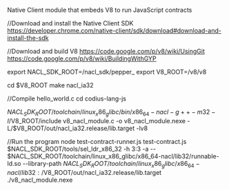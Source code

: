 Native Client module that embeds V8 to run JavaScript contracts

//Download and install the Native Client SDK
https://developer.chrome.com/native-client/sdk/download#download-and-install-the-sdk

//Download and build V8
https://code.google.com/p/v8/wiki/UsingGit
https://code.google.com/p/v8/wiki/BuildingWithGYP

export NACL_SDK_ROOT=<your-path>/nacl_sdk/pepper_<version>
export V8_ROOT=<your-path>/v8/v8

cd $V8_ROOT
make nacl_ia32

//Compile hello_world.c
cd codius-lang-js

$NACL_SDK_ROOT/toolchain/linux_x86_glibc/bin/x86_64-nacl-g++ -m32 -I/$V8_ROOT/include v8_nacl_module.c -o v8_nacl_module.nexe -L/$V8_ROOT/out/nacl_ia32.release/lib.target -lv8

//Run the program
node test-contract-runner.js test-contract.js $NACL_SDK_ROOT/tools/sel_ldr_x86_32 -h 3:3 -a -- $NACL_SDK_ROOT/toolchain/linux_x86_glibc/x86_64-nacl/lib32/runnable-ld.so --library-path $NACL_SDK_ROOT/toolchain/linux_x86_glibc/x86_64-nacl/lib32:/$V8_ROOT/out/nacl_ia32.release/lib.target ./v8_nacl_module.nexe 
